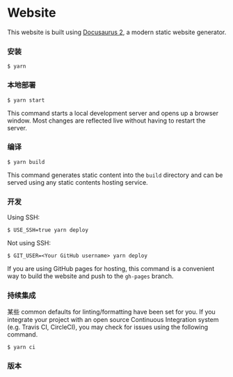 # Website

This website is built using [Docusaurus 2](https://docusaurus.io/), a modern static website generator.

### 安装

```
$ yarn
```

###  本地部署

```
$ yarn start
```

This command starts a local development server and opens up a browser window. Most changes are reflected live without having to restart the server.

### 编译

```
$ yarn build
```

This command generates static content into the `build` directory and can be served using any static contents hosting service.

### 开发

Using SSH:

```
$ USE_SSH=true yarn deploy
```

Not using SSH:

```
$ GIT_USER=<Your GitHub username> yarn deploy
```

If you are using GitHub pages for hosting, this command is a convenient way to build the website and push to the `gh-pages` branch.

### 持续集成

某些 common defaults for linting/formatting have been set for you. If you integrate your project with an open source Continuous Integration system (e.g. Travis CI, CircleCI), you may check for issues using the following command.

```
$ yarn ci
```
### 版本